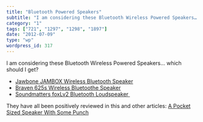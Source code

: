 ```yaml
---
title: "Bluetooth Powered Speakers"
subtitle: "I am considering these Bluetooth Wireless Powered Speakers… which should I get?"
category: "1"
tags: ["721", "1297", "1298", "1897"]
date: "2012-07-09"
type: "wp"
wordpress_id: 317
---
```

I am considering these Bluetooth Wireless Powered Speakers… which should I get?

- [Jawbone JAMBOX Wireless Bluetooth Speaker](http://www.amazon.com/Jawbone-JAMBOX-Wireless-Bluetooth-Speaker/dp/B004E10KI8/ref=wl_it_dp_o_pdT1_nS_nC?ie=UTF8&colid=2XUJCTYQQHZPJ&coliid=I1BVDQ15IHSJCC)
- [Braven 625s Wireless Bluetoothe Speaker](http://www.amazon.com/Braven-BZ625GEB-Wireless-Bluetooth-PowerBank/dp/B0083RXA86/ref=wl_it_dp_o_pC_S_nC?ie=UTF8&colid=2XUJCTYQQHZPJ&coliid=I2W43910UNK3R7)
- [Soundmatters foxLv2 Bluetooth Loudspeaker ](http://www.amazon.com/Soundmatters-foxLv2-Bluetooth-Loudspeaker-System/dp/B00313JD06/ref=wl_it_dp_o_pC_nS_nC?ie=UTF8&colid=2XUJCTYQQHZPJ&coliid=I2MT0D3MIIS7TC)

They have all been positively reviewed in this and other articles: [A Pocket Sized Speaker With Some Punch](http://gadgetwise.blogs.nytimes.com/2012/07/05/a-pocket-size-speaker-with-some-punch/)